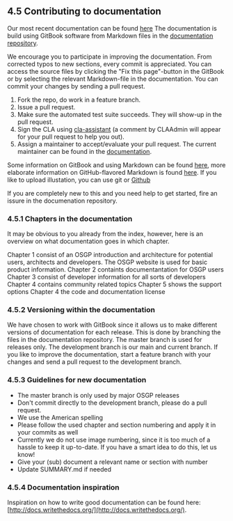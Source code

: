 ## 4.5 Contributing to documentation

Our most recent documentation can be found [here](http://54.77.62.182/documentation/) The documentation is build using GitBook software from Markdown files in the [documentation repository](https://github.com/OSGP/Documentation). 

We encourage you to participate in improving the documentation. From corrected typos to new sections, every commit is appreciated. You can access the source files by clicking the "Fix this page"-button in the GitBook or by selecting the relevant Markdown-file in the documentation. You can commit your changes by sending a pull request. 

1. Fork the repo, do work in a feature branch.
2. Issue a pull request.
3. Make sure the automated test suite succeeds. They will show-up in the pull request.
4. Sign the CLA using [cla-assistant](http://52.16.237.165/) (a comment by CLAAdmin will appear for your pull request to help you out).
5. Assign a maintainer to accept/evaluate your pull request. The current maintainer can be found in the [documentation](http://54.77.62.182/documentation/chapter4/section3.html).

Some information on GitBook and using Markdown can be found [here](http://help.gitbook.com/), more elaborate information on GitHub-flavored Markdown is found [here](https://help.github.com/articles/github-flavored-markdown/). If you like to upload illustation, you can use git or [Github](https://help.github.com/articles/adding-a-file-to-a-repository/)

If you are completely new to this and you need help to get started, fire an issure in the documenation repository.

### 4.5.1 Chapters in the documentation

It may be obvious to you already from the index, however, here is an overview on what documentation goes in which chapter. 

Chapter 1 consist of an OSGP introduction and architecture for potential users, architects and developers. The OSGP website is used for basic product information.
Chapter 2 containts documentantation for OSGP users
Chapter 3 consist of developer information for all sorts of developers
Chapter 4 contains community related topics
Chapter 5 shows the support options
Chapter 4 the code and documentation license

### 4.5.2 Versioning within the documentation

We have chosen to work with GitBook since it allows us to make different versions of documentation for each release. This is done by branching the files in the documentation repository. The master branch is used for releases only. The development branch is our main and current branch. If you like to improve the documentation, start a feature branch with your changes and send a pull request to the development branch.

### 4.5.3 Guidelines for new documentation

- The master branch is only used by major OSGP releases
- Don't commit directly to the development branch, please do a pull request.
- We use the American spelling
- Please follow the used chapter and section numbering and apply it in your commits as well
- Currently we do not use image numbering, since it is too much of a hassle to keep it up-to-date. If you have a smart idea to do this, let us know! 
- Give your (sub) document a relevant name or section with number
- Update SUMMARY.md if needed

### 4.5.4 Documentation inspiration

Inspiration on how to write good documentation can be found here: [http://docs.writethedocs.org/](http://docs.writethedocs.org/).

